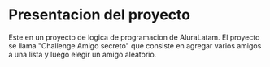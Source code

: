 <h1>Presentacion del proyecto</h1>

Este en un proyecto de logica de programacion de AluraLatam.
El proyecto se llama "Challenge Amigo secreto" que consiste en agregar varios amigos a una lista y luego elegir un amigo aleatorio.